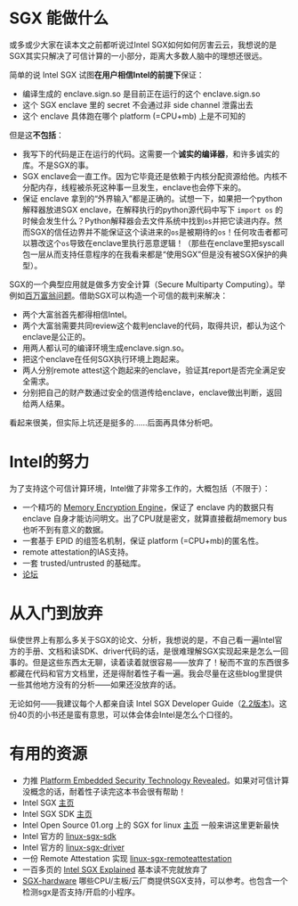 # SGX 能做什么

或多或少大家在读本文之前都听说过Intel SGX如何如何厉害云云，我想说的是SGX其实只解决了可信计算的一小部分，距离大多数人脑中的理想还很远。

简单的说 Intel SGX 试图**在用户相信Intel的前提下**保证：

* 编译生成的 enclave.sign.so 是目前正在运行的这个 enclave.sign.so
* 这个 SGX enclave 里的 secret 不会通过非 side channel 泄露出去
* 这个 enclave 具体跑在哪个 platform (=CPU+mb) 上是不可知的

但是这**不包括**：

* 我写下的代码是正在运行的代码。这需要一个**诚实的编译器**，和许多诚实的库。不是SGX的事。
* SGX enclave会一直工作。因为它毕竟还是依赖于内核分配资源给他。内核不分配内存，线程被杀死这种事一旦发生，enclave也会停下来的。
* 保证 enclave 拿到的“外界输入”都是正确的。试想一下，如果把一个python解释器放进SGX enclave，在解释执行的python源代码中写下 `import os` 的时候会发生什么？Python解释器会去文件系统中找到`os`并把它读进内存。然而SGX的信任边界并不能保证这个读进来的`os`是被期待的`os`！任何攻击者都可以篡改这个`os`导致在enclave里执行恶意逻辑！（那些在enclave里把syscall包一层从而支持任意程序的在我看来都是“使用SGX”但是没有被SGX保护的典型）。

SGX的一个典型应用就是做多方安全计算（Secure Multiparty Computing）。举例如[百万富翁问题](https://en.wikipedia.org/wiki/Yao%27s_Millionaires%27_Problem)。借助SGX可以构造一个可信的裁判来解决：

* 两个大富翁首先都得相信Intel。
* 两个大富翁需要共同review这个裁判enclave的代码，取得共识，都认为这个enclave是公正的。
* 用两人都认可的编译环境生成enclave.sign.so。
* 把这个enclave在任何SGX执行环境上跑起来。
* 两人分别remote attest这个跑起来的enclave，验证其report是否完全满足安全需求。
* 分别把自己的财产数通过安全的信道传给enclave，enclave做出判断，返回给两人结果。

看起来很美，但实际上坑还是挺多的……后面再具体分析吧。

# Intel的努力

为了支持这个可信计算环境，Intel做了非常多工作的，大概包括（不限于）：

* 一个精巧的 [Memory Encryption Engine](https://eprint.iacr.org/2016/204.pdf)，保证了 enclave 内的数据只有 enclave 自身才能访问明文。出了CPU就是密文，就算直接截胡memory bus也听不到有意义的数据。
* 一套基于 EPID 的组签名机制，保证 platform (=CPU+mb)的匿名性。
* remote attestation的IAS支持。
* 一套 trusted/untrusted 的基础库。
* [论坛](https://software.intel.com/en-us/forums/intel-software-guard-extensions-intel-sgx)

# 从入门到放弃

纵使世界上有那么多关于SGX的论文、分析，我想说的是，不自己看一遍Intel官方的手册、文档和读SDK、driver代码的话，是很难理解SGX实现起来是怎么一回事的。但是这些东西太无聊，读着读着就很容易——放弃了！秘而不宣的东西很多都藏在代码和官方文档里，还是得耐着性子看一遍。我会尽量在这些blog里提供一些其他地方没有的分析——如果还没放弃的话。

无论如何——我建议每个人都亲自读 Intel SGX Developer Guide（[2.2版本](https://download.01.org/intel-sgx/linux-2.2/docs/Intel_SGX_Developer_Guide.pdf))。这份40页的小书还是蛮有意思，可以体会体会Intel是怎么个口径的。

# 有用的资源

* 力推 [Platform Embedded Security Technology Revealed](https://link.springer.com/book/10.1007/978-1-4302-6572-6)。如果对可信计算没概念的话，耐着性子读完这本书会很有帮助！
* Intel SGX [主页](https://software.intel.com/en-us/sgx)
* Intel SGX SDK [主页](https://software.intel.com/en-us/sgx-sdk)
* Intel Open Source 01.org 上的 SGX for linux [主页](https://01.org/intel-softwareguard-extensions) 一般来讲这里更新最快
* Intel 官方的 [linux-sgx-sdk](https://github.com/intel/linux-sgx)
* Intel 官方的 [linux-sgx-driver](https://github.com/intel/linux-sgx-driver)
* 一份 Remote Attestation 实现 [linux-sgx-remoteattestation](https://github.com/svartkanin/linux-sgx-remoteattestation)
* 一百多页的 [Intel SGX Explained](https://eprint.iacr.org/2016/086.pdf) 基本读不完就放弃了
* [SGX-hardware](https://github.com/ayeks/SGX-hardware) 哪些CPU/主板/云厂商提供SGX支持，可以参考。也包含一个检测sgx是否支持/开启的小程序。


